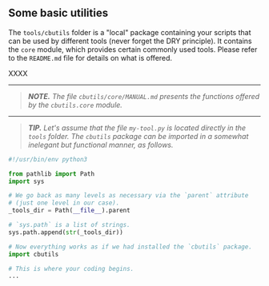 Some basic utilities
--------------------

The `tools/cbutils` folder is a "local" package containing your scripts that can be used by different tools (never forget the DRY principle). It contains the `core` module, which provides certain commonly used tools. Please refer to the `README.md` file for details on what is offered.




XXXX






---


> ***NOTE.*** *The file `cbutils/core/MANUAL.md` presents the functions offered by the `cbutils.core` module.*


---


> ***TIP.*** *Let's assume that the file `my-tool.py` is located directly in the `tools` folder. The `cbutils` package can be imported in a somewhat inelegant but functional manner, as follows.*

~~~python
#!/usr/bin/env python3

from pathlib import Path
import sys

# We go back as many levels as necessary via the `parent` attribute
# (just one level in our case).
_tools_dir = Path(__file__).parent

# `sys.path` is a list of strings.
sys.path.append(str(_tools_dir))

# Now everything works as if we had installed the `cbutils` package.
import cbutils

# This is where your coding begins.
...
~~~
